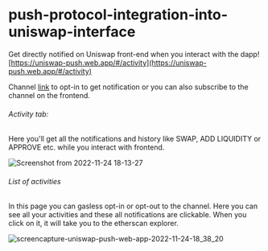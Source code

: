 # push-protocol-integration-into-uniswap-interface
Get directly notified on Uniswap front-end when you interact with the dapp!  [https://uniswap-push.web.app/#/activity](https://uniswap-push.web.app/#/activity)

Channel [link](staging.push.org/#/channels?channel=0xEc025780fa9430Ce759bAB7E865Faf5Fa8b2C6E2) to opt-in to get notification or you can also subscribe to the channel on the frontend.

###### Activity tab:
Here you'll get all the notifications and history like SWAP, ADD LIQUIDITY or APPROVE etc. while you interact with frontend.

![Screenshot from 2022-11-24 18-13-27](https://user-images.githubusercontent.com/42214791/203793118-af9d6aa9-5e95-4aa1-8897-eeacf24c2a68.png)


###### List of activities
In this page you can gasless opt-in or opt-out to the channel.
Here you can see all your activities and these all notifications are clickable. When you click on it, it will take you to the etherscan explorer.

![screencapture-uniswap-push-web-app-2022-11-24-18_38_20](https://user-images.githubusercontent.com/42214791/203798108-cbc75ea1-c73f-443e-b0b7-aef07b46b7d7.png)

